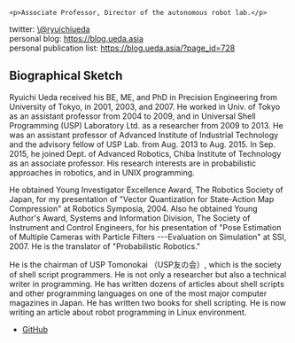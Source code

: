 

	<p>Associate Professor, Director of the autonomous robot lab.</p>
<p>twitter: <a href="https://twitter.com/ryuichiueda" target="_blank">\@ryuichiueda</a><br>
 personal blog: <a href="https://blog.ueda.asia" target="_blank">https://blog.ueda.asia</a><br>
 personal publication list: <a href="https://blog.ueda.asia/?page_id=728" target="_blank">https://blog.ueda.asia/?page_id=728</a></p>
<h2>Biographical Sketch</h2>
<p>Ryuichi Ueda received his BE, ME, and PhD in Precision Engineering from University of Tokyo, in 2001, 2003, and 2007. He worked in Univ. of Tokyo as an assistant professor from 2004 to 2009, and in Universal Shell Programming (USP) Laboratory Ltd. as a researcher from 2009 to 2013. He was an assistant professor of Advanced Institute of Industrial Technology and the advisory fellow of USP Lab. from Aug. 2013 to Aug. 2015. In Sep. 2015, he joined Dept. of Advanced Robotics, Chiba Institute of Technology as an associate professor. His research interests are in probabilistic approaches in robotics, and in UNIX programming.</p>
<p>He obtained Young Investigator Excellence Award, The Robotics Society of Japan, for my presentation of "Vector Quantization for State-Action Map Compression" at Robotics Symposia, 2004. Also he obtained Young Author's Award, Systems and Information Division, The Society of Instrument and Control Engineers, for his presentation of "Pose Estimation of Multiple Cameras with Particle Filters ---Evaluation on Simulation" at SSI, 2007. He is the translator of "Probabilistic Robotics."</p>
<p>He is the chairman of USP Tomonokai （USP友の会）, which is the society of shell script programmers. He is not only a researcher but also a technical writer in programming. He has written dozens of articles about shell scripts and other programming languages on one of the most major computer magazines in Japan. He has written two books for shell scripting. He is now writing an article about robot programming in Linux environment.</p>
<ul id="menu-sociallink_ryuichi_ueda" class="menu"><li id="menu-item-90" class="menu-item menu-item-type-custom menu-item-object-custom menu-item-90"><a href="https://github.com/ryuichiueda/">GitHub</a></li>
</ul>
